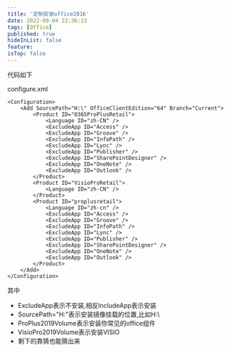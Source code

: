 ```yaml
---
title: '定制安装office2016'
date: 2022-09-04 22:36:13
tags: [Office]
published: true
hideInList: false
feature: 
isTop: false
---
```


代码如下

configure.xml
```
<Configuration>
	<Add SourcePath="H:\" OfficeClientEdition="64" Branch="Current">
		<Product ID="O365ProPlusRetail">
			<Language ID="zh-CN" />
			<ExcludeApp ID="Access" />
			<ExcludeApp ID="Groove" />
			<ExcludeApp ID="InfoPath" />
			<ExcludeApp ID="Lync" />
			<ExcludeApp ID="Publisher" />
			<ExcludeApp ID="SharePointDesigner" />
			<ExcludeApp ID="OneNote" />
			<ExcludeApp ID="Outlook" />
		</Product>
		<Product ID="VisioProRetail">
			<Language ID="zh-CN" />
		</Product>
		<Product ID="proplusretail">
			<Language ID="zh-cn" />
			<ExcludeApp ID="Access" />
			<ExcludeApp ID="Groove" />
			<ExcludeApp ID="InfoPath" />
			<ExcludeApp ID="Lync" />
			<ExcludeApp ID="Publisher" />
			<ExcludeApp ID="SharePointDesigner" />
			<ExcludeApp ID="OneNote" />
			<ExcludeApp ID="Outlook" />
		</Product>
	</Add>
</Configuration>
```
其中
+ ExcludeApp表示不安装,相反IncludeApp表示安装
+ SourcePath="H:\"表示安装镜像挂载的位置,比如H:\
+ ProPlus2019Volume表示安装你常见的office组件
+ VisioPro2019Volume表示安装VISIO
+ 剩下的靠猜也能猜出来
